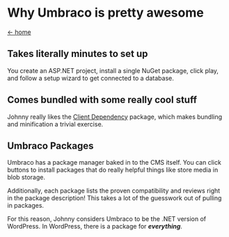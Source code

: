 # Why Umbraco is pretty awesome

[<- home](README.md)

## Takes **literally** minutes to set up
You create an ASP.NET project, install a single NuGet package, click play, and follow a setup wizard to get connected to a database.

## Comes bundled with some really cool stuff
Johnny really likes the [Client Dependency](https://github.com/Shazwazza/ClientDependency) package, which makes bundling and minification a trivial exercise.  

## Umbraco Packages
Umbraco has a package manager baked in to the CMS itself. You can click buttons to install packages that do really helpful things like store media in blob storage.  

Additionally, each package lists the proven compatibility and reviews right in the package description! This takes a lot of the guesswork out of pulling in packages.  

For this reason, Johnny considers Umbraco to be the .NET version of WordPress. In WordPress, there is a package for ***everything***.

